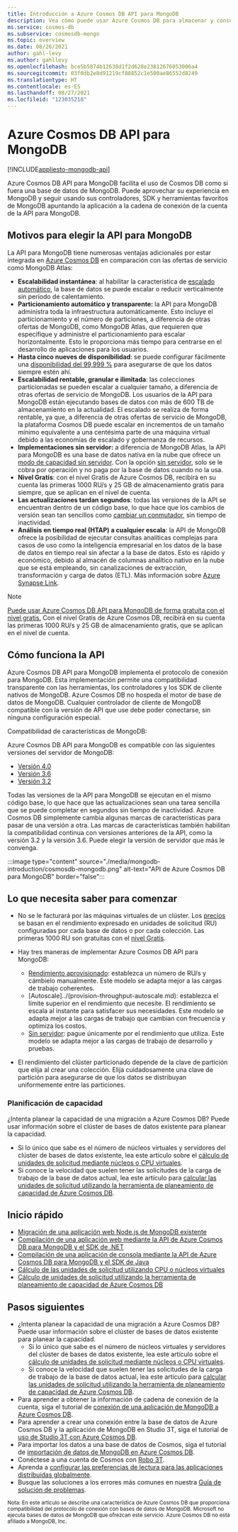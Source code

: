 ```yaml
---
title: Introducción a Azure Cosmos DB API para MongoDB
description: Vea cómo puede usar Azure Cosmos DB para almacenar y consultar grandes cantidades de datos mediante la API de Azure Cosmos DB para MongoDB.
ms.service: cosmos-db
ms.subservice: cosmosdb-mongo
ms.topic: overview
ms.date: 08/26/2021
author: gahl-levy
ms.author: gahllevy
ms.openlocfilehash: bce5b5874b12638d1f2d628e23812676053006a4
ms.sourcegitcommit: 03f0db2e8d91219cf88852c1e500ae86552d8249
ms.translationtype: HT
ms.contentlocale: es-ES
ms.lasthandoff: 08/27/2021
ms.locfileid: "123035218"
---
```

# <a name="azure-cosmos-db-api-for-mongodb"></a>Azure Cosmos DB API para MongoDB
[!INCLUDE[appliesto-mongodb-api](../includes/appliesto-mongodb-api.md)]

Azure Cosmos DB API para MongoDB facilita el uso de Cosmos DB como si fuera una base de datos de MongoDB. Puede aprovechar su experiencia en MongoDB y seguir usando sus controladores, SDK y herramientas favoritos de MongoDB apuntando la aplicación a la cadena de conexión de la cuenta de la API para MongoDB.

## <a name="why-choose-the-api-for-mongodb"></a>Motivos para elegir la API para MongoDB

La API para MongoDB tiene numerosas ventajas adicionales por estar integrada en [Azure Cosmos DB](../introduction.md) en comparación con las ofertas de servicio como MongoDB Atlas:

* **Escalabilidad instantánea**: al habilitar la característica de [escalado automático](../provision-throughput-autoscale.md), la base de datos se puede escalar o reducir verticalmente sin período de calentamiento.
* **Particionamiento automático y transparente:** la API para MongoDB administra toda la infraestructura automáticamente. Esto incluye el particionamiento y el número de particiones, a diferencia de otras ofertas de MongoDB, como MongoDB Atlas, que requieren que especifique y administre el particionamiento para escalar horizontalmente. Esto le proporciona más tiempo para centrarse en el desarrollo de aplicaciones para los usuarios.
* **Hasta cinco nueves de disponibilidad**: se puede configurar fácilmente una [disponibilidad del 99,999 %](../high-availability.md) para asegurarse de que los datos siempre estén ahí.  
* **Escalabilidad rentable, granular e ilimitada**: las colecciones particionadas se pueden escalar a cualquier tamaño, a diferencia de otras ofertas de servicio de MongoDB. Los usuarios de la API para MongoDB están ejecutando bases de datos con más de 600 TB de almacenamiento en la actualidad. El escalado se realiza de forma rentable, ya que, a diferencia de otras ofertas de servicio de MongoDB, la plataforma Cosmos DB puede escalar en incrementos de un tamaño mínimo equivalente a una centésima parte de una máquina virtual debido a las economías de escalado y gobernanza de recursos.
* **Implementaciones sin servidor:** a diferencia de MongoDB Atlas, la API para MongoDB es una base de datos nativa en la nube que ofrece un [modo de capacidad sin servidor](../serverless.md). Con la opción [sin servidor](../serverless.md), solo se le cobra por operación y no paga por la base de datos cuando no la usa.
* **Nivel Gratis**: con el nivel Gratis de Azure Cosmos DB, recibirá en su cuenta las primeras 1000 RU/s y 25 GB de almacenamiento gratis para siempre, que se aplican en el nivel de cuenta.
* **Las actualizaciones tardan segundos**: todas las versiones de la API se encuentran dentro de un código base, lo que hace que los cambios de versión sean tan sencillos como [cambiar un conmutador](upgrade-mongodb-version.md), sin tiempo de inactividad.
* **Análisis en tiempo real (HTAP) a cualquier escala**: la API de MongoDB ofrece la posibilidad de ejecutar consultas analíticas complejas para casos de uso como la inteligencia empresarial en los datos de la base de datos en tiempo real sin afectar a la base de datos. Esto es rápido y económico, debido al almacén de columnas analítico nativo en la nube que se está empleando, sin canalizaciones de extracción, transformación y carga de datos (ETL). Más información sobre [Azure Synapse Link](../synapse-link.md).

> [!NOTE]
> [Puede usar Azure Cosmos DB API para MongoDB de forma gratuita con el nivel gratis.](../free-tier.md) Con el nivel Gratis de Azure Cosmos DB, recibirá en su cuenta las primeras 1000 RU/s y 25 GB de almacenamiento gratis, que se aplican en el nivel de cuenta.


## <a name="how-the-api-works"></a>Cómo funciona la API

Azure Cosmos DB API para MongoDB implementa el protocolo de conexión para MongoDB. Esta implementación permite una compatibilidad transparente con las herramientas, los controladores y los SDK de cliente nativos de MongoDB. Azure Cosmos DB no hospeda el motor de base de datos de MongoDB. Cualquier controlador de cliente de MongoDB compatible con la versión de API que use debe poder conectarse, sin ninguna configuración especial.

Compatibilidad de características de MongoDB:

Azure Cosmos DB API para MongoDB es compatible con las siguientes versiones del servidor de MongoDB:
- [Versión 4.0](feature-support-40.md)
- [Versión 3.6](feature-support-36.md)
- [Versión 3.2](feature-support-32.md)

Todas las versiones de la API para MongoDB se ejecutan en el mismo código base, lo que hace que las actualizaciones sean una tarea sencilla que se puede completar en segundos sin tiempo de inactividad. Azure Cosmos DB simplemente cambia algunas marcas de características para pasar de una versión a otra.  Las marcas de características también habilitan la compatibilidad continua con versiones anteriores de la API, como la versión 3.2 y la versión 3.6. Puede elegir la versión de servidor que más le convenga.

:::image type="content" source="./media/mongodb-introduction/cosmosdb-mongodb.png" alt-text="API de Azure Cosmos DB para MongoDB" border="false":::

## <a name="what-you-need-to-know-to-get-started"></a>Lo que necesita saber para comenzar

* No se le facturará por las máquinas virtuales de un clúster. Los [precios](../how-pricing-works.md) se basan en el rendimiento expresado en unidades de solicitud (RU) configuradas por cada base de datos o por cada colección. Las primeras 1000 RU son gratuitas con el [nivel Gratis](../free-tier.md).

* Hay tres maneras de implementar Azure Cosmos DB API para MongoDB:
     * [Rendimiento aprovisionado](../set-throughput.md): establezca un número de RU/s y cámbielo manualmente. Este modelo se adapta mejor a las cargas de trabajo coherentes.
     * [Autoscale]../(provision-throughput-autoscale.md): establezca el límite superior en el rendimiento que necesite. El rendimiento se escala al instante para satisfacer sus necesidades. Este modelo se adapta mejor a las cargas de trabajo que cambian con frecuencia y optimiza los costos.
     * [Sin servidor](../serverless.md): pague únicamente por el rendimiento que utiliza. Este modelo se adapta mejor a las cargas de trabajo de desarrollo y pruebas. 

* El rendimiento del clúster particionado depende de la clave de partición que elija al crear una colección. Elija cuidadosamente una clave de partición para asegurarse de que los datos se distribuyan uniformemente entre las particiones.

### <a name="capacity-planning"></a>Planificación de capacidad

¿Intenta planear la capacidad de una migración a Azure Cosmos DB? Puede usar información sobre el clúster de bases de datos existente para planear la capacidad.
* Si lo único que sabe es el número de núcleos virtuales y servidores del clúster de bases de datos existente, lea este artículo sobre el [cálculo de unidades de solicitud mediante núcleos o CPU virtuales](../convert-vcore-to-request-unit.md). 
* Si conoce la velocidad que suelen tener las solicitudes de la carga de trabajo de la base de datos actual, lea este artículo para [calcular las unidades de solicitud utilizando la herramienta de planeamiento de capacidad de Azure Cosmos DB](../estimate-ru-with-capacity-planner.md).

## <a name="quickstart"></a>Inicio rápido

* [Migración de una aplicación web Node.js de MongoDB existente](create-mongodb-nodejs.md)
* [Compilación de una aplicación web mediante la API de Azure Cosmos DB para MongoDB y el SDK de .NET](create-mongodb-dotnet.md)
* [Compilación de una aplicación de consola mediante la API de Azure Cosmos DB para MongoDB y el SDK de Java](create-mongodb-java.md)
* [Cálculo de las unidades de solicitud utilizando CPU o núcleos virtuales](../convert-vcore-to-request-unit.md) 
* [Cálculo de unidades de solicitud utilizando la herramienta de planeamiento de capacidad de Azure Cosmos DB](../estimate-ru-with-capacity-planner.md)

## <a name="next-steps"></a>Pasos siguientes

* ¿Intenta planear la capacidad de una migración a Azure Cosmos DB? Puede usar información sobre el clúster de bases de datos existente para planear la capacidad.
    * Si lo único que sabe es el número de núcleos virtuales y servidores del clúster de bases de datos existente, lea este artículo sobre el [cálculo de unidades de solicitud mediante núcleos o CPU virtuales](../convert-vcore-to-request-unit.md). 
    * Si conoce la velocidad que suelen tener las solicitudes de la carga de trabajo de la base de datos actual, lea este artículo para [calcular las unidades de solicitud utilizando la herramienta de planeamiento de capacidad de Azure Cosmos DB](estimate-ru-capacity-planner.md).
* Para aprender a obtener la información de cadena de conexión de la cuenta, siga el tutorial de [conexión de una aplicación de MongoDB a Azure Cosmos DB](connect-mongodb-account.md).
* Para aprender a crear una conexión entre la base de datos de Azure Cosmos DB y la aplicación de MongoDB en Studio 3T, siga el tutorial de [uso de Studio 3T con Azure Cosmos DB](connect-using-mongochef.md).
* Para importar los datos a una base de datos de Cosmos, siga el tutorial de [importación de datos de MongoDB en Azure Cosmos DB](../../dms/tutorial-mongodb-cosmos-db.md?toc=%2fazure%2fcosmos-db%2ftoc.json%253ftoc%253d%2fazure%2fcosmos-db%2ftoc.json).
* Conéctese a una cuenta de Cosmos con [Robo 3T](connect-using-robomongo.md).
* Aprenda a [configurar las preferencias de lectura para las aplicaciones distribuidas globalmente](tutorial-global-distribution-mongodb.md).
* Busque las soluciones a los errores más comunes en nuestra [Guía de solución de problemas](error-codes-solutions.md).


<sup>Nota: En este artículo se describe una característica de Azure Cosmos DB que proporciona compatibilidad del protocolo de conexión con bases de datos de MongoDB. Microsoft no ejecuta bases de datos de MongoDB que ofrezcan este servicio. Azure Cosmos DB no está afiliado a MongoDB, Inc.</sup>